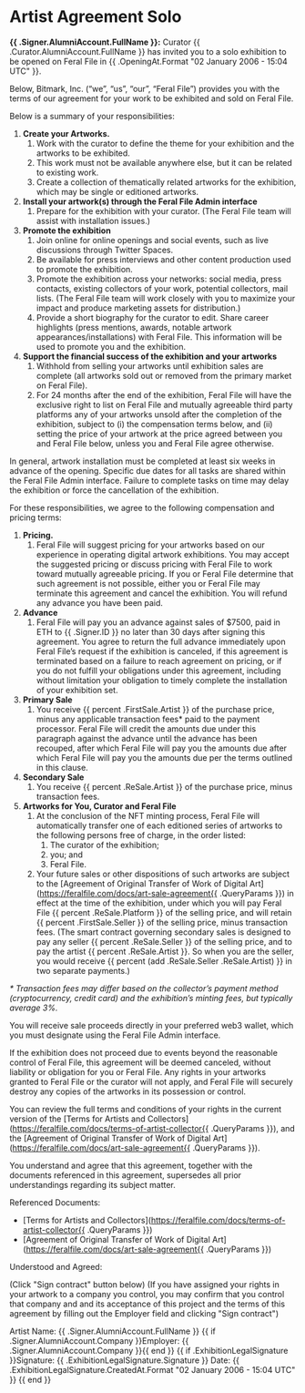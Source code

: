# Artist Agreement Solo

**{{ .Signer.AlumniAccount.FullName }}:**
Curator {{ .Curator.AlumniAccount.FullName }} has invited you to a solo exhibition to be opened on Feral File in {{ .OpeningAt.Format "02 January 2006 - 15:04 UTC" }}.

Below, Bitmark, Inc. (“we”, “us”, “our”, “Feral File”) provides you with the terms of our agreement for your work to be exhibited and sold on Feral File.

Below is a summary of your responsibilities:

1. **Create your Artworks.**
   1. Work with the curator to define the theme for your exhibition and the artworks to be exhibited.
   1. This work must not be available anywhere else, but it can be related to existing work.
   1. Create a collection of thematically related artworks for the exhibition, which may be single or editioned artworks.
1. **Install your artwork(s) through the Feral File Admin interface**
   1. Prepare for the exhibition with your curator. (The Feral File team will assist with installation issues.)
1. **Promote the exhibition**
   1. Join online for online openings and social events, such as live discussions through Twitter Spaces.
   1. Be available for press interviews and other content production used to promote the exhibition.
   1. Promote the exhibition across your networks: social media, press contacts, existing collectors of your work, potential collectors, mail lists. (The Feral File team will work closely with you to maximize your impact and produce marketing assets for distribution.)
   1. Provide a short biography for the curator to edit. Share career highlights (press mentions, awards, notable artwork appearances/installations) with Feral File. This information will be used to promote you and the exhibition.
1. **Support the financial success of the exhibition and your artworks**
   1. Withhold from selling your artworks until exhibition sales are complete (all artworks sold out or removed from the primary market on Feral File).
   1. For 24 months after the end of the exhibition, Feral File will have the exclusive right to list on Feral File and mutually agreeable third party platforms any of your artworks unsold after the completion of the exhibition, subject to (i) the compensation terms below, and (ii) setting the price of your artwork at the price agreed between you and Feral File below, unless you and Feral File agree otherwise.

In general, artwork installation must be completed at least six weeks in advance of the opening. Specific due dates for all tasks are shared within the Feral File Admin interface. Failure to complete tasks on time may delay the exhibition or force the cancellation of the exhibition.

For these responsibilities, we agree to the following compensation and pricing terms:

1. **Pricing.**
   1. Feral File will suggest pricing for your artworks based on our experience in operating digital artwork exhibitions. You may accept the suggested pricing or discuss pricing with Feral File to work toward mutually agreeable pricing. If you or Feral File determine that such agreement is not possible, either you or Feral File may terminate this agreement and cancel the exhibition. You will refund any advance you have been paid.
1. **Advance**
   1. Feral File will pay you an advance against sales of $7500, paid in ETH to {{ .Signer.ID }} no later than 30 days after signing this agreement. You agree to return the full advance immediately upon Feral File’s request if the exhibition is canceled, if this agreement is terminated based on a failure to reach agreement on pricing, or if you do not fulfill your obligations under this agreement, including without limitation your obligation to timely complete the installation of your exhibition set.
1. **Primary Sale**
   1. You receive {{ percent .FirstSale.Artist }} of the purchase price, minus any applicable transaction fees\* paid to the payment processor. Feral File will credit the amounts due under this paragraph against the advance until the advance has been recouped, after which Feral File will pay you the amounts due after which Feral File will pay you the amounts due per the terms outlined in this clause.
1. **Secondary Sale**
   1. You receive {{ percent .ReSale.Artist }} of the purchase price, minus transaction fees.
1. **Artworks for You, Curator and Feral File**
   1. At the conclusion of the NFT minting process, Feral File will automatically transfer one of each editioned series of artworks to the following persons free of charge, in the order listed:
      1. The curator of the exhibition;
      1. you; and
      1. Feral File.
   1. Your future sales or other dispositions of such artworks are subject to the [Agreement of Original Transfer of Work of Digital Art](https://feralfile.com/docs/art-sale-agreement{{ .QueryParams }}) in effect at the time of the exhibition, under which you will pay Feral File {{ percent .ReSale.Platform }} of the selling price, and will retain {{ percent .FirstSale.Seller }} of the selling price, minus transaction fees. (The smart contract governing secondary sales is designed to pay any seller {{ percent .ReSale.Seller }} of the selling price, and to pay the artist {{ percent .ReSale.Artist }}. So when you are the seller, you would receive {{ percent (add .ReSale.Seller .ReSale.Artist) }} in two separate payments.)

_\* Transaction fees may differ based on the collector’s payment method (cryptocurrency, credit card) and the exhibition’s minting fees, but typically average 3%._

You will receive sale proceeds directly in your preferred web3 wallet, which you must designate using the Feral File Admin interface.

If the exhibition does not proceed due to events beyond the reasonable control of Feral File, this agreement will be deemed canceled, without liability or obligation for you or Feral File. Any rights in your artworks granted to Feral File or the curator will not apply, and Feral File will securely destroy any copies of the artworks in its possession or control.

You can review the full terms and conditions of your rights in the current version of the [Terms for Artists and Collectors](https://feralfile.com/docs/terms-of-artist-collector{{ .QueryParams }}), and the [Agreement of Original Transfer of Work of Digital Art](https://feralfile.com/docs/art-sale-agreement{{ .QueryParams }}).

You understand and agree that this agreement, together with the documents referenced in this agreement, supersedes all prior understandings regarding its subject matter.

Referenced Documents:

- [Terms for Artists and Collectors](https://feralfile.com/docs/terms-of-artist-collector{{ .QueryParams }})
- [Agreement of Original Transfer of Work of Digital Art](https://feralfile.com/docs/art-sale-agreement{{ .QueryParams }})

Understood and Agreed:

(Click "Sign contract" button below) (If you have assigned your rights in your artwork to a company you control, you may confirm that you control that company and and its acceptance of this project and the terms of this agreement by filling out the Employer field and clicking "Sign contract")

Artist Name: {{ .Signer.AlumniAccount.FullName }}
{{ if .Signer.AlumniAccount.Company }}Employer: {{ .Signer.AlumniAccount.Company }}{{ end }}
{{ if .ExhibitionLegalSignature }}Signature: {{ .ExhibitionLegalSignature.Signature }}
Date: {{ .ExhibitionLegalSignature.CreatedAt.Format "02 January 2006 - 15:04 UTC" }}
{{ end }}
